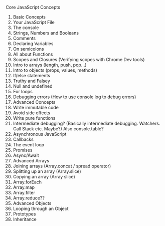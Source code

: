 
Core JavaScript Concepts

1. Basic Concepts
  1. Your JavaScript File
  2. The console
  3. Strings, Numbers and Booleans
  4. Comments
  5. Declaring Variables
  6. On semicolons
  7. All about Functions
  8. Scopes and Closures (Verifying scopes with Chrome Dev tools)
  9. Intro to arrays (length, push, pop...)
  10. Intro to objects (props, values, methods)
  11. If/else statements
  12. Truthy and Falsey
  13. Null and undefined
  14. For loops
  15. Debugging errors (How to use console log to debug errors)
2. Advanced Concepts
  1. Write immutable code
  2. Avoid side effects
  3. Write pure functions
  4. Intermediate debugging? (Basically intermediate debugging. Watchers. Call Stack etc. Maybe?) Also console.table?
3. Asynchronous JavaScript
  1. Callbacks
  2. The event loop
  3. Promises
  4. Async/Await
4. Advanced Arrays
  1. Joining arrays (Array.concat / spread operator)
  2. Splitting up an array (Array.slice)
  2. Copying an array (Array slice)
  3. Array.forEach
  4. Array.map
  5. Array.filter
  6. Array.reduce??
5. Advanced Objects
  3. Looping through an Object
  1. Prototypes
  2. Inheritance
